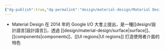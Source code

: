 ```yaml
---
{"dg-publish":true,"dg-permalink":"design/material-design/Material Design","permalink":"/design/material-design/Material Design/"}
---
```


- Material Design 在 2014 年的 Google I/O 大會上提出，是一種[[design/設計語言\|設計語言]]，透過 [[design/material-design/surface\|surface]]、[[components\|components]]、[[UI regions\|UI regions]] 打造使用者介面的特色